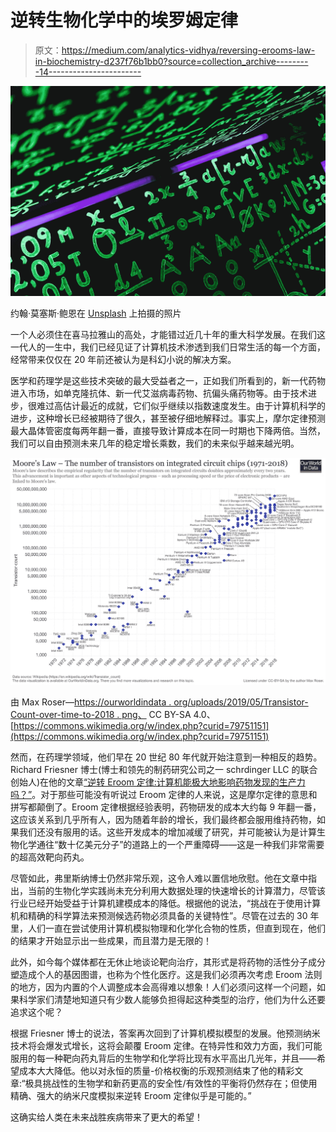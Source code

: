 # 逆转生物化学中的埃罗姆定律

> 原文：<https://medium.com/analytics-vidhya/reversing-erooms-law-in-biochemistry-d237f76b1bb0?source=collection_archive---------14----------------------->

![](img/b7eb0648905de14b504976022d9a5b03.png)

约翰·莫塞斯·鲍恩在 [Unsplash](https://unsplash.com/s/photos/physics?utm_source=unsplash&utm_medium=referral&utm_content=creditCopyText) 上拍摄的照片

一个人必须住在喜马拉雅山的高处，才能错过近几十年的重大科学发展。在我们这一代人的一生中，我们已经见证了计算机技术渗透到我们日常生活的每一个方面，经常带来仅仅在 20 年前还被认为是科幻小说的解决方案。

医学和药理学是这些技术突破的最大受益者之一，正如我们所看到的，新一代药物进入市场，如单克隆抗体、新一代艾滋病毒药物、抗偏头痛药物等。由于技术进步，很难过高估计最近的成就，它们似乎继续以指数速度发生。由于计算机科学的进步，这种增长已经被期待了很久，甚至被仔细地解释过。事实上，摩尔定律预测最大晶体管密度每两年翻一番，直接导致计算成本在同一时期也下降两倍。当然，我们可以自由预测未来几年的稳定增长乘数，我们的未来似乎越来越光明。

![](img/f9f26fdd168703a5acbe5c89d367ae97.png)

由 Max Roser—[https://ourworldindata . org/uploads/2019/05/Transistor-Count-over-time-to-2018 . png、](https://ourworldindata.org/uploads/2019/05/Transistor-Count-over-time-to-2018.png,) CC BY-SA 4.0、[https://commons.wikimedia.org/w/index.php?curid=79751151](https://commons.wikimedia.org/w/index.php?curid=79751151)

然而，在药理学领域，他们早在 20 世纪 80 年代就开始注意到一种相反的趋势。Richard Friesner 博士(博士和领先的制药研究公司之一 schrdinger LLC 的联合创始人)在他的文章[“逆转 Eroom 定律:计算机能极大地影响药物发现的生产力吗？”](https://www.schrodinger.com/blog/reversing-erooms-law-can-computers-dramatically-impact-productivity-drug-discovery)。对于那些可能没有听说过 Eroom 定律的人来说，这是摩尔定律的意思和拼写都颠倒了。Eroom 定律根据经验表明，药物研发的成本大约每 9 年翻一番，这应该关系到几乎所有人，因为随着年龄的增长，我们最终都会服用维持药物，如果我们还没有服用的话。这些开发成本的增加减缓了研究，并可能被认为是计算生物化学通往“数十亿美元分子”的道路上的一个严重障碍——这是一种我们非常需要的超高效靶向药丸。

尽管如此，弗里斯纳博士仍然非常乐观，这令人难以置信地欣慰。他在文章中指出，当前的生物化学实践尚未充分利用大数据处理的快速增长的计算潜力，尽管该行业已经开始受益于计算机建模成本的降低。根据他的说法，“挑战在于使用计算机和精确的科学算法来预测候选药物必须具备的关键特性”。尽管在过去的 30 年里，人们一直在尝试使用计算机模拟物理和化学化合物的性质，但直到现在，他们的结果才开始显示出一些成果，而且潜力是无限的！

此外，如今每个媒体都在无休止地谈论靶向治疗，其形式是将药物的活性分子成分塑造成个人的基因图谱，也称为个性化医疗。这是我们必须再次考虑 Eroom 法则的地方，因为内置的个人调整成本会高得难以想象！人们必须问这样一个问题，如果科学家们清楚地知道只有少数人能够负担得起这种类型的治疗，他们为什么还要追求这个呢？

根据 Friesner 博士的说法，答案再次回到了计算机模拟模型的发展。他预测纳米技术将会爆发式增长，这将会颠覆 Eroom 定律。在特异性和效力方面，我们可能服用的每一种靶向药丸背后的生物学和化学将比现有水平高出几光年，并且——希望成本大大降低。他以对永恒的质量-价格权衡的乐观预测结束了他的精彩文章:“极具挑战性的生物学和新药更高的安全性/有效性的平衡将仍然存在；但使用精确、强大的纳米尺度模拟来逆转 Eroom 定律似乎是可能的。”

这确实给人类在未来战胜疾病带来了更大的希望！